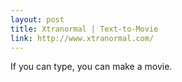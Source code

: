 ```yaml
---
layout: post
title: Xtranormal | Text-to-Movie
link: http://www.xtranormal.com/
---
```

If you can type, you can make a movie.
